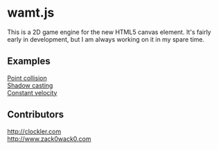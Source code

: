 wamt.js
========
This is a 2D game engine for the new HTML5 canvas element. It's fairly early in development, but I am always working on it in my spare time.

Examples
--------
[Point collision](http://zack0wack0.com/wamt.js/examples/pointcollision.html)  
[Shadow casting](http://zack0wack0.com/wamt.js/examples/shadowcasting.html)  
[Constant velocity](http://zack0wack0.com/wamt.js/examples/velocity.html)  

Contributors
--------
<http://clockler.com>  
<http://www.zack0wack0.com>  